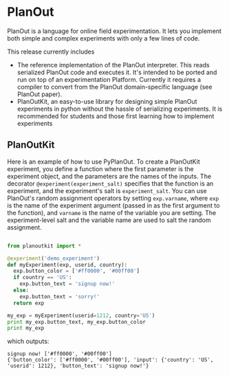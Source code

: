 # PlanOut

PlanOut is a language for online field experimentation. It lets you implement both simple and complex experiments with only a few lines of code.

This release currently includes

  * The reference implementation of the PlanOut interpreter. This reads serialized PlanOut code and executes it. It's intended to be ported and run on top of an experimentation Platform. Currently it requires a compiler to convert from the PlanOut domain-specific language (see PlanOut paper).
  * PlanOutKit, an easy-to-use library for designing simple PlanOut experiments in python without the hassle of serializing experiments. It is recommended for students and those first learning how to implement experiments

## PlanOutKit

Here is an example of how to use PyPlanOut. To create a PlanOutKit experiment, you define a function where the first parameter is the experiment object, and the parameters are the names of the inputs.  The decorator ``@experiment(experiment_salt)`` specifies that the function is an experiment, and the experiment's salt is ``experiment_salt``.  You can use PlanOut's random assignment operators by setting ``exp.varname``, where ``exp`` is the name of the experiment argument (passed in as the first argument to the function), and ``varname`` is the name of the variable you are setting.  The experiment-level salt and the variable name are used to salt the random assignment.

```python

from planoutkit import *

@experiment('demo_experiment')
def myExperiment(exp, userid, country):
  exp.button_color = ['#ff0000', '#00ff00']
  if country == 'US':
    exp.button_text = 'signup now!'
  else:
    exp.button_text = 'sorry!'
  return exp

my_exp = myExperiment(userid=1212, country='US')
print my_exp.button_text, my_exp.button_color
print my_exp

```

which outputs:

```
signup now! ['#ff0000', '#00ff00']
{'button_color': ['#ff0000', '#00ff00'], 'input': {'country': 'US', 'userid': 1212}, 'button_text': 'signup now!'}
```
